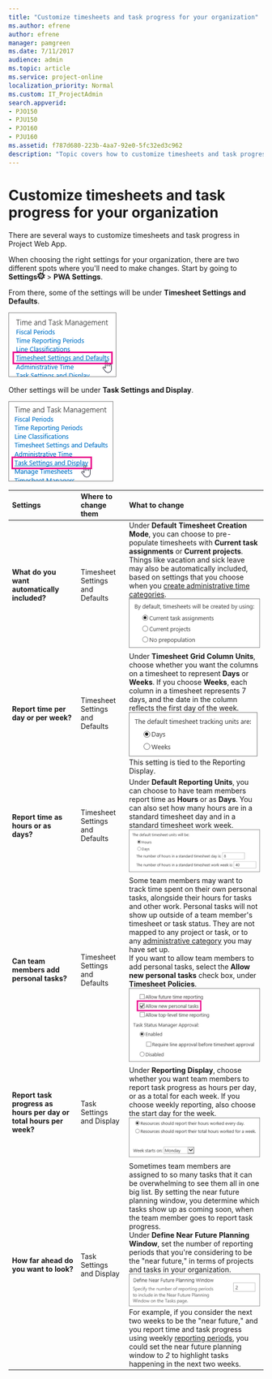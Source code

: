 ```yaml
---
title: "Customize timesheets and task progress for your organization"
ms.author: efrene
author: efrene
manager: pamgreen
ms.date: 7/11/2017
audience: admin
ms.topic: article
ms.service: project-online
localization_priority: Normal
ms.custom: IT_ProjectAdmin
search.appverid:
- PJO150
- PJU150
- PJO160
- PJU160
ms.assetid: f787d680-223b-4aa7-92e0-5fc32ed3c962
description: "Topic covers how to customize timesheets and task progress for your organization."
---
```


# Customize timesheets and task progress for your organization

There are several ways to customize timesheets and task progress in Project Web App.
  
When choosing the right settings for your organization, there are two different spots where you'll need to make changes. Start by going to **Settings**![Settings icon](media/22ecb306-849a-4d04-8885-fe49ec9df8ce.png) \> **PWA Settings**.
  
From there, some of the settings will be under **Timesheet Settings and Defaults**.
  
![Timesheet Settings and Defaults](media/4b39ea36-c7ed-4dd4-aece-56f4e959af2a.png)
  
Other settings will be under **Task Settings and Display**.
  
![Task Settings and Display](media/5306f2b4-bfa5-4c30-a91f-c785d5e90157.png)
  
|**Settings**|**Where to change them**|**What to change**|
|:-----|:-----|:-----|
|**What do you want automatically included?** <br/> |Timesheet Settings and Defaults  <br/> |Under **Default Timesheet Creation Mode**, you can choose to pre-populate timesheets with **Current task assignments** or **Current projects**. Things like vacation and sick leave may also be automatically included, based on settings that you choose when you [create administrative time categories](set-up-vacation-sick-leave-and-other-non-project-work-categories.md).  <br/> ![Default Timesheet Creation Mode](media/01479c78-b2be-402b-8477-5fa6ade08b97.png)|
|**Report time per day or per week?** <br/> |Timesheet Settings and Defaults  <br/> |Under **Timesheet Grid Column Units**, choose whether you want the columns on a timesheet to represent **Days** or **Weeks**. If you choose **Weeks**, each column in a timesheet represents 7 days, and the date in the column reflects the first day of the week.  <br/> ![Timesheet Grid Column Units](media/612d0dc0-5e84-4457-ac90-ccddcb02600a.png)<br/>This setting is tied to the Reporting Display.  <br/> |
|**Report time as hours or as days?** <br/> |Timesheet Settings and Defaults  <br/> |Under **Default Reporting Units**, you can choose to have team members report time as **Hours** or as **Days**. You can also set how many hours are in a standard timesheet day and in a standard timesheet work week.  <br/> ![Default Reporting Units](media/09714ce3-a5df-45b0-8bbd-94e99071417e.png)|
|**Can team members add personal tasks?** <br/> |Timesheet Settings and Defaults  <br/> |Some team members may want to track time spent on their own personal tasks, alongside their hours for tasks and other work. Personal tasks will not show up outside of a team member's timesheet or task status. They are not mapped to any project or task, or to any [administrative category](set-up-vacation-sick-leave-and-other-non-project-work-categories.md) you may have set up.  <br/> If you want to allow team members to add personal tasks, select the **Allow new personal tasks** check box, under **Timesheet Policies**.  <br/> ![Allow new personal tasks](media/e81dc6a1-d7df-4ec9-b56a-46e4f71ed32b.png)|
|**Report task progress as hours per day or total hours per week?** <br/> |Task Settings and Display  <br/> |Under **Reporting Display**, choose whether you want team members to report task progress as hours per day, or as a total for each week. If you choose weekly reporting, also choose the start day for the week.  <br/> ![Reporting Display](media/f5b22ede-a462-4fc9-81ae-46ddeba955e2.png)|
|**How far ahead do you want to look?** <br/> |Task Settings and Display  <br/> |Sometimes team members are assigned to so many tasks that it can be overwhelming to see them all in one big list. By setting the near future planning window, you determine which tasks show up as coming soon, when the team member goes to report task progress.  <br/> Under **Define Near Future Planning Window**, set the number of reporting periods that you're considering to be the "near future," in terms of projects and tasks in your organization.  <br/> ![Define Near Future Planning Window](media/270ab94f-febd-4f62-b5fc-00b0d2461c79.png)<br/>For example, if you consider the next two weeks to be the "near future," and you report time and task progress using weekly [reporting periods](set-up-timesheets.md), you could set the near future planning window to  *2*  to highlight tasks happening in the next two weeks.  <br/> |
   

